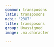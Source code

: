```yaml
---
common: transposons
latin: transposons
ncbi: '2387'
title: transposons
group: Unassigned
image: .na.character

---
```

